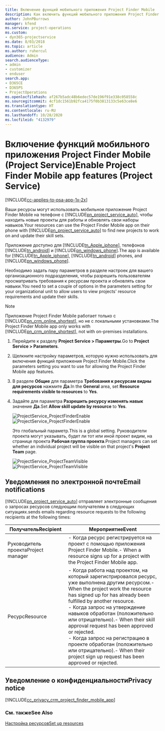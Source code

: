 ```yaml
---
title: Включение функций мобильного приложения Project Finder Mobile
description: Как включить функций мобильного приложения Project Finder Mobile для Project Service
author: JohnPBurrows
manager: kfend
ms.service: project-operations
ms.custom:
- dyn365-projectservice
ms.date: 8/03/2018
ms.topic: article
ms.author: ruhercul
audience: Admin
search.audienceType:
- admin
- customizer
- enduser
search.app:
- D365CE
- D365PS
- ProjectOperations
ms.openlocfilehash: af267b5adc48b6edec57de196f91e338c058558c
ms.sourcegitcommit: 4cf1dc1561b92fca4175f0b3813133c5e63ce8e6
ms.translationtype: HT
ms.contentlocale: ru-RU
ms.lasthandoff: 10/28/2020
ms.locfileid: "4132979"
---
```

# <a name="enable-project-finder-mobile-app-features-project-service"></a><span data-ttu-id="8d54c-103">Включение функций мобильного приложения Project Finder Mobile (Project Service)</span><span class="sxs-lookup"><span data-stu-id="8d54c-103">Enable Project Finder Mobile app features (Project Service)</span></span>

[!INCLUDE[cc-applies-to-psa-app-1x-2x](../includes/cc-applies-to-psa-app-1x-2x.md)]

<span data-ttu-id="8d54c-104">Ваши ресурсы могут использовать мобильное приложение Project Finder Mobile на телефоне с [!INCLUDE[pn_project_service_auto](../includes/pn-project-service-auto.md)], чтобы находить новые проекты для работы и обновлять свои наборы навыков.</span><span class="sxs-lookup"><span data-stu-id="8d54c-104">Your resources can use the Project Finder Mobile app on their phone with [!INCLUDE[pn_project_service_auto](../includes/pn-project-service-auto.md)] to find new projects to work on and update their skill sets.</span></span>  
  
 <span data-ttu-id="8d54c-105">Приложение доступно для [!INCLUDE[tn_Apple_iphone](../includes/tn-apple-iphone.md)], телефонов [!INCLUDE[tn_android](../includes/tn-android.md)] и [!INCLUDE[pn_windows_phone](../includes/pn-windows-phone.md)].</span><span class="sxs-lookup"><span data-stu-id="8d54c-105">The app is available for [!INCLUDE[tn_Apple_iphone](../includes/tn-apple-iphone.md)], [!INCLUDE[tn_android](../includes/tn-android.md)] phones, and [!INCLUDE[pn_windows_phone](../includes/pn-windows-phone.md)].</span></span>  
  
 <span data-ttu-id="8d54c-106">Необходимо задать пару параметров в разделе настроек для вашего организационного подразделения, чтобы разрешить пользователям просматривать требования к ресурсам проекта и обновлять свои навыки.</span><span class="sxs-lookup"><span data-stu-id="8d54c-106">You need to set a couple of options in the parameters setting for your organizational unit to allow users to view projects' resource requirements and update their skills.</span></span>  
  
> [!NOTE]
>  <span data-ttu-id="8d54c-107">Приложение Project Finder Mobile работает только с [!INCLUDE[pn_crm_online_shortest](../includes/pn-crm-online-shortest.md)], но не с локальными установками.</span><span class="sxs-lookup"><span data-stu-id="8d54c-107">The Project Finder Mobile app only works with [!INCLUDE[pn_crm_online_shortest](../includes/pn-crm-online-shortest.md)], not with on-premises installations.</span></span>  
  
1. <span data-ttu-id="8d54c-108">Перейдите к разделу **Project Service > Параметры**.</span><span class="sxs-lookup"><span data-stu-id="8d54c-108">Go to **Project Service > Parameters**.</span></span>  
  
2. <span data-ttu-id="8d54c-109">Щелкните настройку параметров, которую нужно использовать для включения функций приложения Project Finder Mobile.</span><span class="sxs-lookup"><span data-stu-id="8d54c-109">Click the parameters setting you want to use for allowing the Project Finder Mobile app features.</span></span>  
  
3. <span data-ttu-id="8d54c-110">В разделе **Общие** для параметра **Требования к ресурсам видны для ресурсов** нажмите **Да**.</span><span class="sxs-lookup"><span data-stu-id="8d54c-110">In the **General** area, set **Resource requirements visible to resources** to **Yes**.</span></span>  
  
4. <span data-ttu-id="8d54c-111">Задайте для параметра **Разрешить ресурсу изменять навык** значение **Да**.</span><span class="sxs-lookup"><span data-stu-id="8d54c-111">Set **Allow skill update by resource** to **Yes**.</span></span>  
  
   <span data-ttu-id="8d54c-112">![ProjectService_ProjectFinderEnable](../psa/media/project-service-project-finder-enable.png "ProjectService_ProjectFinderEnable")</span><span class="sxs-lookup"><span data-stu-id="8d54c-112">![ProjectService_ProjectFinderEnable](../psa/media/project-service-project-finder-enable.png "ProjectService_ProjectFinderEnable")</span></span>  
  
   <span data-ttu-id="8d54c-113">Это глобальный параметр.</span><span class="sxs-lookup"><span data-stu-id="8d54c-113">This is a global setting.</span></span> <span data-ttu-id="8d54c-114">Руководители проекта могут указывать, будет ли тот или иной проект видим, на странице проекта **Рабочая группа проекта**.</span><span class="sxs-lookup"><span data-stu-id="8d54c-114">Project managers can set whether an individual project will be visible on that project's **Project Team** page.</span></span>  
  
   <span data-ttu-id="8d54c-115">![ProjectService_ProjectTeamVisible](../psa/media/project-service-project-team-visible.png "ProjectService_ProjectTeamVisible")</span><span class="sxs-lookup"><span data-stu-id="8d54c-115">![ProjectService_ProjectTeamVisible](../psa/media/project-service-project-team-visible.png "ProjectService_ProjectTeamVisible")</span></span>  
  
## <a name="email-notifications"></a><span data-ttu-id="8d54c-116">Уведомления по электронной почте</span><span class="sxs-lookup"><span data-stu-id="8d54c-116">Email notifications</span></span>  
 [!INCLUDE[pn_project_service_auto](../includes/pn-project-service-auto.md)] <span data-ttu-id="8d54c-117">отправляет электронные сообщения о запросах ресурсов следующим получателям в следующих ситуациях.</span><span class="sxs-lookup"><span data-stu-id="8d54c-117">sends emails regarding resource requests to the following recipients at the following times:</span></span>  
  
|<span data-ttu-id="8d54c-118">Получатель</span><span class="sxs-lookup"><span data-stu-id="8d54c-118">Recipient</span></span>|<span data-ttu-id="8d54c-119">Мероприятие</span><span class="sxs-lookup"><span data-stu-id="8d54c-119">Event</span></span>|  
|---------------|-----------|  
|<span data-ttu-id="8d54c-120">Руководитель проекта</span><span class="sxs-lookup"><span data-stu-id="8d54c-120">Project manager</span></span>|<span data-ttu-id="8d54c-121">- Когда ресурс регистрируется на проект с помощью приложения Project Finder Mobile.</span><span class="sxs-lookup"><span data-stu-id="8d54c-121">-   When a resource signs up for a project with the Project Finder Mobile app.</span></span>|  
|<span data-ttu-id="8d54c-122">Ресурс</span><span class="sxs-lookup"><span data-stu-id="8d54c-122">Resource</span></span>|<span data-ttu-id="8d54c-123">- Когда работа над проектом, на который зарегистрировался ресурс, уже выполнена другим ресурсом.</span><span class="sxs-lookup"><span data-stu-id="8d54c-123">-   When the project work the resource has signed up for has already been fulfilled by another resource.</span></span><br /><span data-ttu-id="8d54c-124">- Когда запрос на утверждение навыков обработан (положительно или отрицательно).</span><span class="sxs-lookup"><span data-stu-id="8d54c-124">-   When their skill approval request has been approved or rejected.</span></span><br /><span data-ttu-id="8d54c-125">- Когда запрос на регистрацию в проекте обработан (положительно или отрицательно).</span><span class="sxs-lookup"><span data-stu-id="8d54c-125">-   When their project sign up request has been approved or rejected.</span></span>|  
  
## <a name="privacy-notice"></a><span data-ttu-id="8d54c-126">Уведомление о конфиденциальности</span><span class="sxs-lookup"><span data-stu-id="8d54c-126">Privacy notice</span></span>  
 [!INCLUDE[cc_privacy_crm_project_finder_mobile_app](../includes/cc-privacy-crm-project-finder-mobile-app.md)]  
  
### <a name="see-also"></a><span data-ttu-id="8d54c-127">См. также</span><span class="sxs-lookup"><span data-stu-id="8d54c-127">See Also</span></span>  
 [<span data-ttu-id="8d54c-128">Настройка ресурсов</span><span class="sxs-lookup"><span data-stu-id="8d54c-128">Set up resources</span></span>](../psa/set-up-resources.md)
